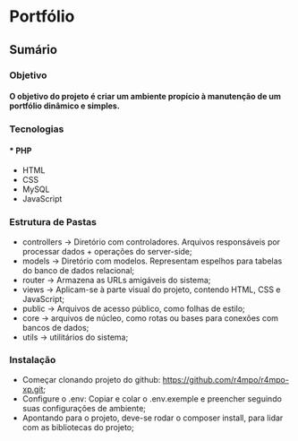 # Portfólio

## Sumário

### Objetivo

#### O objetivo do projeto é criar um ambiente propício à manutenção de um portfólio dinâmico e simples.

### **Tecnologias**

#### * PHP
* HTML
* CSS
* MySQL
* JavaScript

### **Estrutura de Pastas**

* controllers -> Diretório com controladores. Arquivos responsáveis por processar dados + operações do server-side;
* models -> Diretório com modelos. Representam espelhos para tabelas do banco de dados relacional;
* router -> Armazena as URLs amigáveis do sistema;
* views -> Aplicam-se à parte visual do projeto, contendo HTML, CSS e JavaScript;
* public -> Arquivos de acesso público, como folhas de estilo;
* core -> arquivos de núcleo, como rotas ou bases para conexões com bancos de dados;
* utils -> utilitários do sistema;

### Instalação

* Começar clonando projeto do github: https://github.com/r4mpo/r4mpo-xp.git;
* Configure o .env: Copiar e colar o .env.exemple e preencher seguindo suas configurações de ambiente;
* Apontando para o projeto, deve-se rodar o composer install, para lidar com as bibliotecas do projeto;
